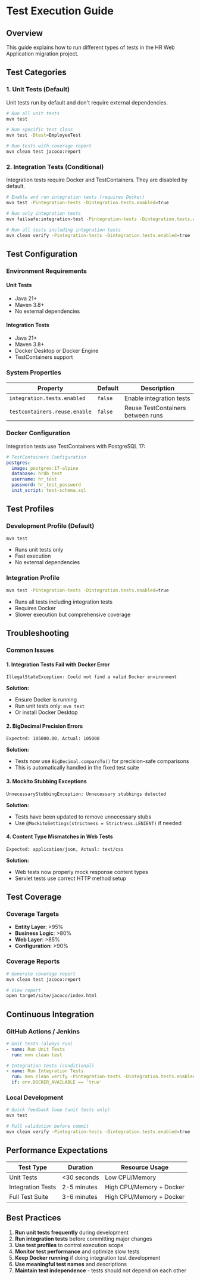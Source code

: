# Test Execution Guide

## Overview

This guide explains how to run different types of tests in the HR Web Application migration project.

## Test Categories

### 1. Unit Tests (Default)
Unit tests run by default and don't require external dependencies.

```bash
# Run all unit tests
mvn test

# Run specific test class
mvn test -Dtest=EmployeeTest

# Run tests with coverage report
mvn clean test jacoco:report
```

### 2. Integration Tests (Conditional)
Integration tests require Docker and TestContainers. They are disabled by default.

```bash
# Enable and run integration tests (requires Docker)
mvn test -Pintegration-tests -Dintegration.tests.enabled=true

# Run only integration tests
mvn failsafe:integration-test -Pintegration-tests -Dintegration.tests.enabled=true

# Run all tests including integration tests
mvn clean verify -Pintegration-tests -Dintegration.tests.enabled=true
```

## Test Configuration

### Environment Requirements

#### Unit Tests
- Java 21+
- Maven 3.8+
- No external dependencies

#### Integration Tests
- Java 21+
- Maven 3.8+
- Docker Desktop or Docker Engine
- TestContainers support

### System Properties

| Property | Default | Description |
|----------|---------|-------------|
| `integration.tests.enabled` | `false` | Enable integration tests |
| `testcontainers.reuse.enable` | `false` | Reuse TestContainers between runs |

### Docker Configuration

Integration tests use TestContainers with PostgreSQL 17:

```yaml
# TestContainers Configuration
postgres:
  image: postgres:17-alpine
  database: hrdb_test
  username: hr_test
  password: hr_test_password
  init_script: test-schema.sql
```

## Test Profiles

### Development Profile (Default)
```bash
mvn test
```
- Runs unit tests only
- Fast execution
- No external dependencies

### Integration Profile
```bash
mvn test -Pintegration-tests -Dintegration.tests.enabled=true
```
- Runs all tests including integration tests
- Requires Docker
- Slower execution but comprehensive coverage

## Troubleshooting

### Common Issues

#### 1. Integration Tests Fail with Docker Error
```
IllegalStateException: Could not find a valid Docker environment
```

**Solution:**
- Ensure Docker is running
- Run unit tests only: `mvn test`
- Or install Docker Desktop

#### 2. BigDecimal Precision Errors
```
Expected: 105000.00, Actual: 105000
```

**Solution:**
- Tests now use `BigDecimal.compareTo()` for precision-safe comparisons
- This is automatically handled in the fixed test suite

#### 3. Mockito Stubbing Exceptions
```
UnnecessaryStubbingException: Unnecessary stubbings detected
```

**Solution:**
- Tests have been updated to remove unnecessary stubs
- Use `@MockitoSettings(strictness = Strictness.LENIENT)` if needed

#### 4. Content Type Mismatches in Web Tests
```
Expected: application/json, Actual: text/css
```

**Solution:**
- Web tests now properly mock response content types
- Servlet tests use correct HTTP method setup

## Test Coverage

### Coverage Targets
- **Entity Layer**: >95%
- **Business Logic**: >80%
- **Web Layer**: >85%
- **Configuration**: >90%

### Coverage Reports
```bash
# Generate coverage report
mvn clean test jacoco:report

# View report
open target/site/jacoco/index.html
```

## Continuous Integration

### GitHub Actions / Jenkins
```yaml
# Unit tests (always run)
- name: Run Unit Tests
  run: mvn clean test

# Integration tests (conditional)
- name: Run Integration Tests
  run: mvn clean verify -Pintegration-tests -Dintegration.tests.enabled=true
  if: env.DOCKER_AVAILABLE == 'true'
```

### Local Development
```bash
# Quick feedback loop (unit tests only)
mvn test

# Full validation before commit
mvn clean verify -Pintegration-tests -Dintegration.tests.enabled=true
```

## Performance Expectations

| Test Type | Duration | Resource Usage |
|-----------|----------|----------------|
| Unit Tests | <30 seconds | Low CPU/Memory |
| Integration Tests | 2-5 minutes | High CPU/Memory + Docker |
| Full Test Suite | 3-6 minutes | High CPU/Memory + Docker |

## Best Practices

1. **Run unit tests frequently** during development
2. **Run integration tests** before committing major changes
3. **Use test profiles** to control execution scope
4. **Monitor test performance** and optimize slow tests
5. **Keep Docker running** if doing integration test development
6. **Use meaningful test names** and descriptions
7. **Maintain test independence** - tests should not depend on each other